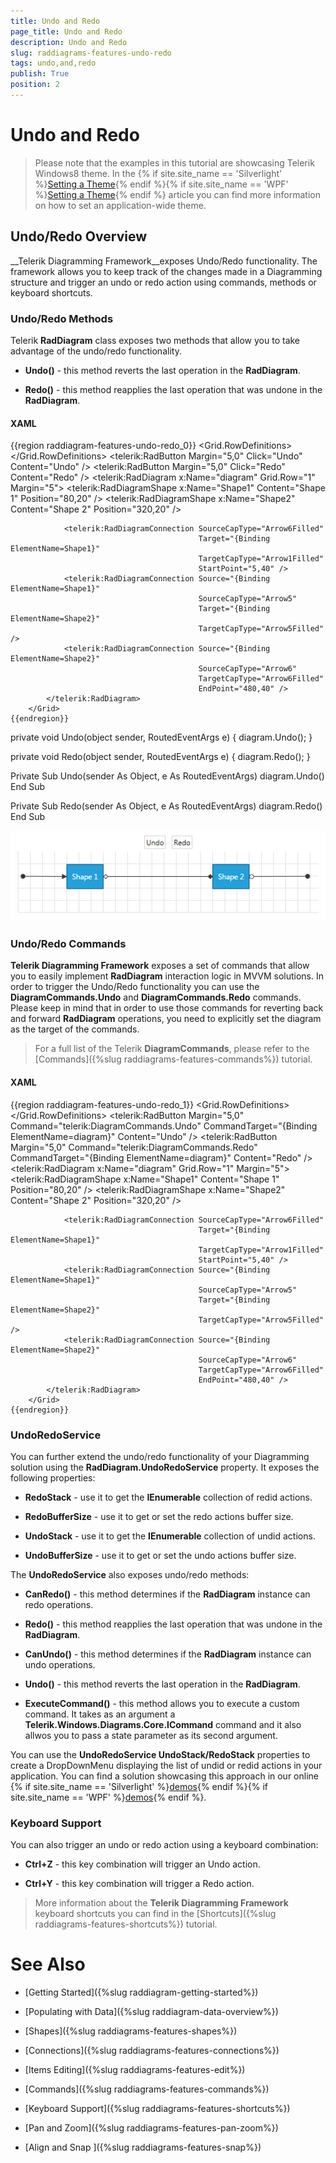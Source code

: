 ```yaml
---
title: Undo and Redo
page_title: Undo and Redo
description: Undo and Redo
slug: raddiagrams-features-undo-redo
tags: undo,and,redo
publish: True
position: 2
---
```


# Undo and Redo



>Please note that the examples in this tutorial are showcasing Telerik Windows8 theme. In the
		  {% if site.site_name == 'Silverlight' %}[Setting a Theme](http://www.telerik.com/help/silverlight/common-styling-apperance-setting-theme.html#Setting_Application-Wide_Built-In_Theme_in_the_Code-Behind){% endif %}{% if site.site_name == 'WPF' %}[Setting a Theme](http://www.telerik.com/help/wpf/common-styling-apperance-setting-theme-wpf.html#Setting_Application-Wide_Built-In_Theme_in_the_Code-Behind){% endif %}
		  article you can find more information on how to set an application-wide theme.
		

## Undo/Redo Overview

__Telerik Diagramming Framework__exposes Undo/Redo functionality. The framework allows you to keep track of the changes made in a Diagramming structure and trigger an undo or redo action using commands, methods or keyboard shortcuts.
		

### Undo/Redo Methods

Telerik __RadDiagram__ class exposes two methods that allow you to take advantage of the undo/redo functionality.
			

* __Undo()__ - this method reverts the last operation in the __RadDiagram__.

* __Redo()__ - this method reapplies the last operation that was undone in the __RadDiagram__.
				  

#### __XAML__

{{region raddiagram-features-undo-redo_0}}
	    <Grid>
	        <Grid.RowDefinitions>
	            <RowDefinition Height="Auto" />
	            <RowDefinition Height="*" />
	        </Grid.RowDefinitions>
	        <StackPanel HorizontalAlignment="Center" Orientation="Horizontal">
	            <telerik:RadButton Margin="5,0"
	                               Click="Undo"
	                               Content="Undo" />
	            <telerik:RadButton Margin="5,0"
	                               Click="Redo"
	                               Content="Redo" />
	        </StackPanel>
	        <telerik:RadDiagram x:Name="diagram"
	                            Grid.Row="1"
	                            Margin="5">
	            <telerik:RadDiagramShape x:Name="Shape1"
	                                     Content="Shape 1"
	                                     Position="80,20" />
	            <telerik:RadDiagramShape x:Name="Shape2"
	                                     Content="Shape 2"
	                                     Position="320,20" />
	
	            <telerik:RadDiagramConnection SourceCapType="Arrow6Filled"
	                                          Target="{Binding ElementName=Shape1}"
	                                          TargetCapType="Arrow1Filled"
	                                          StartPoint="5,40" />
	            <telerik:RadDiagramConnection Source="{Binding ElementName=Shape1}"
	                                          SourceCapType="Arrow5"
	                                          Target="{Binding ElementName=Shape2}"
	                                          TargetCapType="Arrow5Filled" />
	            <telerik:RadDiagramConnection Source="{Binding ElementName=Shape2}"
	                                          SourceCapType="Arrow6"
	                                          TargetCapType="Arrow6Filled"
	                                          EndPoint="480,40" />
	        </telerik:RadDiagram>
	    </Grid>
	{{endregion}}



	
private void Undo(object sender, RoutedEventArgs e)
{
    diagram.Undo();
}

private void Redo(object sender, RoutedEventArgs e)
{
    diagram.Redo();
}				  
				  



	
Private Sub Undo(sender As Object, e As RoutedEventArgs)
	diagram.Undo()
End Sub

Private Sub Redo(sender As Object, e As RoutedEventArgs)
	diagram.Redo()
End Sub				  
				  

![Rad Diagram Features Undo Redo Methods](images/RadDiagram_Features_UndoRedo_Methods.png)

### Undo/Redo Commands

__Telerik Diagramming Framework__ exposes a set of commands that allow you to easily implement  __RadDiagram__ interaction logic in MVVM solutions. In order to trigger the Undo/Redo functionality you can use the __DiagramCommands.Undo__ and __DiagramCommands.Redo__ commands. Please keep in mind that in order to use those commands for reverting back and forward __RadDiagram__ operations, you need to explicitly set the diagram as the target of the commands.
			

>For a full list of the Telerik __DiagramCommands__, please refer to the [Commands]({%slug raddiagrams-features-commands%}) tutorial.
			  

#### __XAML__

{{region raddiagram-features-undo-redo_1}}
	    <Grid Margin="20">
	        <Grid.RowDefinitions>
	            <RowDefinition Height="Auto" />
	            <RowDefinition Height="*" />
	        </Grid.RowDefinitions>
	        <StackPanel HorizontalAlignment="Center" Orientation="Horizontal">
	            <telerik:RadButton Margin="5,0"
	                               Command="telerik:DiagramCommands.Undo"
	                               CommandTarget="{Binding ElementName=diagram}"
	                               Content="Undo" />
	            <telerik:RadButton Margin="5,0"
	                               Command="telerik:DiagramCommands.Redo"
	                               CommandTarget="{Binding ElementName=diagram}"
	                               Content="Redo" />
	        </StackPanel>
	        <telerik:RadDiagram x:Name="diagram"
	                            Grid.Row="1"
	                            Margin="5">
	            <telerik:RadDiagramShape x:Name="Shape1"
	                                     Content="Shape 1"
	                                     Position="80,20" />
	            <telerik:RadDiagramShape x:Name="Shape2"
	                                     Content="Shape 2"
	                                     Position="320,20" />
	
	            <telerik:RadDiagramConnection SourceCapType="Arrow6Filled"
	                                          Target="{Binding ElementName=Shape1}"
	                                          TargetCapType="Arrow1Filled"
	                                          StartPoint="5,40" />
	            <telerik:RadDiagramConnection Source="{Binding ElementName=Shape1}"
	                                          SourceCapType="Arrow5"
	                                          Target="{Binding ElementName=Shape2}"
	                                          TargetCapType="Arrow5Filled" />
	            <telerik:RadDiagramConnection Source="{Binding ElementName=Shape2}"
	                                          SourceCapType="Arrow6"
	                                          TargetCapType="Arrow6Filled"
	                                          EndPoint="480,40" />
	        </telerik:RadDiagram>
	    </Grid>
	{{endregion}}



### UndoRedoService

You can further extend the undo/redo functionality of your Diagramming solution using the __RadDiagram.UndoRedoService__ property. It exposes the following properties:
			

* __RedoStack__ - use it to get the __IEnumerable__ collection of redid actions.
				

* __RedoBufferSize__ - use it to get or set the redo actions buffer size.
				

* __UndoStack__ - use it to get the __IEnumerable__ collection of undid actions.
				

* __UndoBufferSize__ - use it to get or set the undo actions buffer size.
				

The __UndoRedoService__ also exposes undo/redo methods:
			

* __CanRedo()__ - this method determines if the __RadDiagram__ instance can redo operations.
				

* __Redo()__ - this method reapplies the last operation that was undone in the __RadDiagram__.
				

* __CanUndo()__ - this method determines if the __RadDiagram__ instance can undo operations.
				

* __Undo()__ - this method reverts the last operation in the __RadDiagram__.
				

* __ExecuteCommand()__ - this method allows you to execute a custom command. It takes as an argument a __Telerik.Windows.Diagrams.Core.ICommand__ command and it also allwos you to pass a state parameter as its second argument.
				

You can use the __UndoRedoService UndoStack/RedoStack__ properties to create a DropDownMenu displaying the list of undid or redid actions in your application. You can find a solution showcasing this approach in our online
			  {% if site.site_name == 'Silverlight' %}[demos](http://demos.telerik.com/silverlight/#Diagrams/FirstLook){% endif %}{% if site.site_name == 'WPF' %}[demos](http://demos.telerik.com/wpf/#Diagrams/FirstLook){% endif %}.
			

### Keyboard Support

You can also trigger an undo or redo action using a keyboard combination:

* __Ctrl+Z__ - this key combination will trigger an Undo action.
				

* __Ctrl+Y__ - this key combination will trigger a Redo action.
				

>More information about the __Telerik Diagramming Framework__ keyboard shortcuts you can find in the [Shortcuts]({%slug raddiagrams-features-shortcuts%}) tutorial.
			  

# See Also

 * [Getting Started]({%slug raddiagram-getting-started%})

 * [Populating with Data]({%slug raddiagram-data-overview%})

 * [Shapes]({%slug raddiagrams-features-shapes%})

 * [Connections]({%slug raddiagrams-features-connections%})

 * [Items Editing]({%slug raddiagrams-features-edit%})

 * [Commands]({%slug raddiagrams-features-commands%})

 * [Keyboard Support]({%slug raddiagrams-features-shortcuts%})

 * [Pan and Zoom]({%slug raddiagrams-features-pan-zoom%})

 * [Align and Snap ]({%slug raddiagrams-features-snap%})
